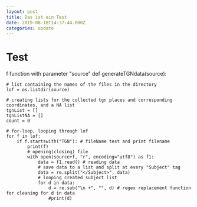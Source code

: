 ```yaml
---
layout: post
title: Das ist ein Test
date: 2019-08-18T14:37:44.000Z
categories: update
---
```


# Test

f function with parameter "source"
def generateTGNdata(source):

    # list containing the names of the files in the directory 
    lof = os.listdir(source)

    # creating lists for the collected tgn places and corresponding coordinates, and a NA list
    tgnList = []
    tgnListNA = []
    count = 0

    # for-loop, looping through lof
    for f in lof:
        if f.startswith("TGN"): # fileName test and print filename
            print(f)
            # opening(closing) file
            with open(source+f, "r", encoding="utf8") as f1:
                data = f1.read() # reading data
                # save data to a list and split at every "Subject" tag
                data = re.split("</Subject>", data)
                # looping created subject list
                for d in data:
                    d = re.sub("\n +", "", d) # regex replacement function for cleaning for d in data
                    #print(d)
